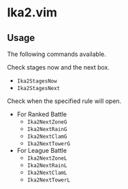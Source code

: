 Ika2.vim
===

Usage
---

The following commands available.

Check stages now and the next box.

* `Ika2StagesNow`
* `Ika2StagesNext`

Check when the specified rule will open.

* For Ranked Battle
  * `Ika2NextZoneG`
  * `Ika2NextRainG`
  * `Ika2NextClamG`
  * `Ika2NextTowerG`
* For League Battle
  * `Ika2NextZoneL`
  * `Ika2NextRainL`
  * `Ika2NextClamL`
  * `Ika2NextTowerL`
